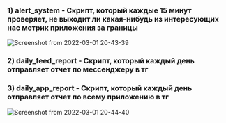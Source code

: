 ### 1) alert_system - Скрипт, который каждые 15 минут проверяет, не выходит ли какая-нибудь из интересующих нас метрик приложения за границы
![Screenshot from 2022-03-01 20-43-39](https://user-images.githubusercontent.com/97673758/156180004-5d5773b9-40e6-4e96-802a-48afd8972896.png)

### 2) daily_feed_report - Скрипт, который каждый день отправляет отчет по мессенджеру в тг
### 3) daily_app_report - Скрипт, который каждый день отправляет отчет по всему приложению в тг
![Screenshot from 2022-03-01 20-44-40](https://user-images.githubusercontent.com/97673758/156180221-e9a75d1a-69eb-4632-837b-6eec0acae3b5.png)
